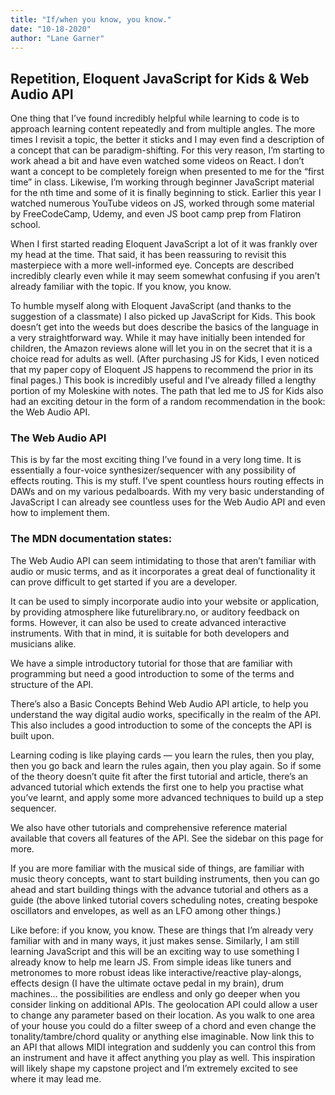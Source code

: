 ```yaml
---
title: "If/when you know, you know."
date: "10-18-2020"
author: "Lane Garner"
---
```


<!-- Image for post
Photo by Alfons Morales on Unsplash -->
## Repetition, Eloquent JavaScript for Kids & Web Audio API

One thing that I’ve found incredibly helpful while learning to code is to approach learning content repeatedly and from multiple angles. The more times I revisit a topic, the better it sticks and I may even find a description of a concept that can be paradigm-shifting. For this very reason, I’m starting to work ahead a bit and have even watched some videos on React. I don’t want a concept to be completely foreign when presented to me for the “first time” in class. Likewise, I’m working through beginner JavaScript material for the nth time and some of it is finally beginning to stick. Earlier this year I watched numerous YouTube videos on JS, worked through some material by FreeCodeCamp, Udemy, and even JS boot camp prep from Flatiron school.

When I first started reading Eloquent JavaScript a lot of it was frankly over my head at the time. That said, it has been reassuring to revisit this masterpiece with a more well-informed eye. Concepts are described incredibly clearly even while it may seem somewhat confusing if you aren’t already familiar with the topic. If you know, you know.

To humble myself along with Eloquent JavaScript (and thanks to the suggestion of a classmate) I also picked up JavaScript for Kids. This book doesn’t get into the weeds but does describe the basics of the language in a very straightforward way. While it may have initially been intended for children, the Amazon reviews alone will let you in on the secret that it is a choice read for adults as well. (After purchasing JS for Kids, I even noticed that my paper copy of Eloquent JS happens to recommend the prior in its final pages.) This book is incredibly useful and I’ve already filled a lengthy portion of my Moleskine with notes. The path that led me to JS for Kids also had an exciting detour in the form of a random recommendation in the book: the Web Audio API.

### The Web Audio API
This is by far the most exciting thing I’ve found in a very long time. It is essentially a four-voice synthesizer/sequencer with any possibility of effects routing. This is my stuff. I’ve spent countless hours routing effects in DAWs and on my various pedalboards. With my very basic understanding of JavaScript I can already see countless uses for the Web Audio API and even how to implement them.

### The MDN documentation states:
The Web Audio API can seem intimidating to those that aren’t familiar with audio or music terms, and as it incorporates a great deal of functionality it can prove difficult to get started if you are a developer.

It can be used to simply incorporate audio into your website or application, by providing atmosphere like futurelibrary.no, or auditory feedback on forms. However, it can also be used to create advanced interactive instruments. With that in mind, it is suitable for both developers and musicians alike.

We have a simple introductory tutorial for those that are familiar with programming but need a good introduction to some of the terms and structure of the API.

There’s also a Basic Concepts Behind Web Audio API article, to help you understand the way digital audio works, specifically in the realm of the API. This also includes a good introduction to some of the concepts the API is built upon.

Learning coding is like playing cards — you learn the rules, then you play, then you go back and learn the rules again, then you play again. So if some of the theory doesn’t quite fit after the first tutorial and article, there’s an advanced tutorial which extends the first one to help you practise what you’ve learnt, and apply some more advanced techniques to build up a step sequencer.

We also have other tutorials and comprehensive reference material available that covers all features of the API. See the sidebar on this page for more.

If you are more familiar with the musical side of things, are familiar with music theory concepts, want to start building instruments, then you can go ahead and start building things with the advance tutorial and others as a guide (the above linked tutorial covers scheduling notes, creating bespoke oscillators and envelopes, as well as an LFO among other things.)

Like before: if you know, you know. These are things that I’m already very familiar with and in many ways, it just makes sense. Similarly, I am still learning JavaScript and this will be an exciting way to use something I already know to help me learn JS. From simple ideas like tuners and metronomes to more robust ideas like interactive/reactive play-alongs, effects design (I have the ultimate octave pedal in my brain), drum machines… the possibilities are endless and only go deeper when you consider linking on additional APIs. The geolocation API could allow a user to change any parameter based on their location. As you walk to one area of your house you could do a filter sweep of a chord and even change the tonality/tambre/chord quality or anything else imaginable. Now link this to an API that allows MIDI integration and suddenly you can control this from an instrument and have it affect anything you play as well. This inspiration will likely shape my capstone project and I’m extremely excited to see where it may lead me.